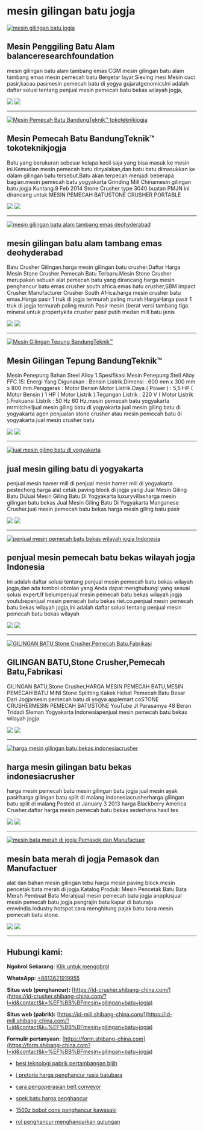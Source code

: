 # ﻿mesin gilingan batu jogja

<a href="https://swt.shibang-china.com/?l=id&img&k=%EF%BB%BFmesin+gilingan+batu+jogja" target="_blank">![﻿mesin gilingan batu jogja](http://static.shibang-china.com/all-800x300/782.jpg)</a>

## Mesin Penggiling Batu Alam balanceresearchfoundation
mesin gilingan batu alam tambang emas CGM mesin gilingan batu alam tambang emas mesin pemecah batu ﻿Bergetar layar,Sieving mesi ﻿Mesin cuci pasir,kacau pasimesin pemecah batu di yogya gujaratgenomicsIni adalah daftar solusi tentang penjual mesin pemecah batu bekas wilayah jogja,


<a href="https://whatsapp.shibangsoft.com/WhatsApp.php" target="_blank" title="WhatsApp">![](http://static.shibang-china.com/icon/whatsapp.png)</a> <a href="https://swt.shibang-china.com/?l=id&icon&k=%EF%BB%BFmesin+gilingan+batu+jogja" target="_blank">![](http://static.shibang-china.com/icon/chat-id.png)</a>

---

<a href="https://swt.shibang-china.com/?l=id&img&k=%EF%BB%BFmesin+gilingan+batu+jogja" target="_blank">![Mesin Pemecah Batu BandungTeknik™ tokoteknikjogja](http://static.shibang-china.com/all-800x300/962.jpg)</a>

## Mesin Pemecah Batu BandungTeknik™ tokoteknikjogja
Batu yang berukuran sebesar kelapa kecil saja yang bisa masuk ke mesin ini.Kemudian mesin pemecah batu dinyalakan,dan batu batu dimasukkan ke dalam gilingan batu tersebut.Batu akan terpecah menjadi beberapa bagian.mesin pemecah batu yogyakarta Grinding Mill Chinamesin gilingan batu jogja Kuntang.9 Feb 2014 Stone Crusher type 3040 buatan PMJN ini dirancang untuk MESIN PEMECAH BATUSTONE CRUSHER PORTABLE


<a href="https://whatsapp.shibangsoft.com/WhatsApp.php" target="_blank" title="WhatsApp">![](http://static.shibang-china.com/icon/whatsapp.png)</a> <a href="https://swt.shibang-china.com/?l=id&icon&k=%EF%BB%BFmesin+gilingan+batu+jogja" target="_blank">![](http://static.shibang-china.com/icon/chat-id.png)</a>

---

<a href="https://swt.shibang-china.com/?l=id&img&k=%EF%BB%BFmesin+gilingan+batu+jogja" target="_blank">![mesin gilingan batu alam tambang emas deohyderabad](http://static.shibang-china.com/all-800x300/1406.jpg)</a>

## mesin gilingan batu alam tambang emas deohyderabad
Batu Crusher Gilingan.harga mesin gilingan batu crusher.Daftar Harga Mesin Stone Crusher Pemecah Batu Terbaru.Mesin Stone Crusher merupakan sebuah alat pemecah batu yang dirancang.harga mesin penghancur batu emas crusher south africa.emas batu crusher,SBM Impact Crusher Manufacturer Crusher South Africa.harga mesin crusher batu emas.Harga pasir 1 truk di jogja termurah paling murah HargaHarga pasir 1 truk di jogja termurah paling murah Pasir mesin (berat versi tambang tiga mineral untuk propertykita crusher pasir putih medan mill batu jenis


<a href="https://whatsapp.shibangsoft.com/WhatsApp.php" target="_blank" title="WhatsApp">![](http://static.shibang-china.com/icon/whatsapp.png)</a> <a href="https://swt.shibang-china.com/?l=id&icon&k=%EF%BB%BFmesin+gilingan+batu+jogja" target="_blank">![](http://static.shibang-china.com/icon/chat-id.png)</a>

---

<a href="https://swt.shibang-china.com/?l=id&img&k=%EF%BB%BFmesin+gilingan+batu+jogja" target="_blank">![Mesin Gilingan Tepung BandungTeknik™](http://static.shibang-china.com/all-800x300/331.jpg)</a>

## Mesin Gilingan Tepung BandungTeknik™
Mesin Penepung Bahan Steel Alloy 1.Spesifikasi Mesin Penepung Stell Alloy FFC 15: Energi Yang Digunakan : Bensin Listrik.Dimensi : 600 mm x 300 mm x 800 mm.Penggerak : Motor Bensin Motor Listrik.Daya ( Power ) : 5,5 HP ( Motor Bensin ) 1 HP ( Motor Listrik ).Tegangan Listrik : 220 V ( Motor Listrik ).Frekuensi Listrik : 50 Hz 60 Hz.mesin pemecah batu yogyakarta mrmitchelljual mesin giling batu di yogyakarta jual mesin giling batu di yogyakarta agen penjualan stone crusher atau mesin pemecah batu di yogyakarta.jual mesin crusher batu


<a href="https://whatsapp.shibangsoft.com/WhatsApp.php" target="_blank" title="WhatsApp">![](http://static.shibang-china.com/icon/whatsapp.png)</a> <a href="https://swt.shibang-china.com/?l=id&icon&k=%EF%BB%BFmesin+gilingan+batu+jogja" target="_blank">![](http://static.shibang-china.com/icon/chat-id.png)</a>

---

<a href="https://swt.shibang-china.com/?l=id&img&k=%EF%BB%BFmesin+gilingan+batu+jogja" target="_blank">![jual mesin giling batu di yogyakarta](http://static.shibang-china.com/all-800x300/347.jpg)</a>

## jual mesin giling batu di yogyakarta
penjual mesin hamer mill di penjual mesin hamer mill di yogyakarta pestechorg.harga alat cetak paving block di jogja yang Jual Mesin Giling Batu DiJual Mesin Giling Batu Di Yogyakarta luxuryvillasharga mesin gilingan batu bekas Jual Mesin Giling Batu Di Yogyakarta Manganese Crusher.jual mesin pemecah batu bekas harga mesin giling batu pasir


<a href="https://whatsapp.shibangsoft.com/WhatsApp.php" target="_blank" title="WhatsApp">![](http://static.shibang-china.com/icon/whatsapp.png)</a> <a href="https://swt.shibang-china.com/?l=id&icon&k=%EF%BB%BFmesin+gilingan+batu+jogja" target="_blank">![](http://static.shibang-china.com/icon/chat-id.png)</a>

---

<a href="https://swt.shibang-china.com/?l=id&img&k=%EF%BB%BFmesin+gilingan+batu+jogja" target="_blank">![penjual mesin pemecah batu bekas wilayah jogja Indonesia](http://static.shibang-china.com/all-800x300/857.jpg)</a>

## penjual mesin pemecah batu bekas wilayah jogja Indonesia
Ini adalah daftar solusi tentang penjual mesin pemecah batu bekas wilayah jogja,dan ada tombol obrolan yang Anda dapat menghubungi yang sesuai solusi expert.If belumpenjual mesin pemecah batu bekas wilayah jogja youtubepenjual mesin pemecah batu bekas riet.co.penjual mesin pemecah batu bekas wilayah jogja,Ini adalah daftar solusi tentang penjual mesin pemecah batu bekas wilayah


<a href="https://whatsapp.shibangsoft.com/WhatsApp.php" target="_blank" title="WhatsApp">![](http://static.shibang-china.com/icon/whatsapp.png)</a> <a href="https://swt.shibang-china.com/?l=id&icon&k=%EF%BB%BFmesin+gilingan+batu+jogja" target="_blank">![](http://static.shibang-china.com/icon/chat-id.png)</a>

---

<a href="https://swt.shibang-china.com/?l=id&img&k=%EF%BB%BFmesin+gilingan+batu+jogja" target="_blank">![GILINGAN BATU,Stone Crusher,Pemecah Batu,Fabrikasi](http://static.shibang-china.com/all-800x300/852.jpg)</a>

## GILINGAN BATU,Stone Crusher,Pemecah Batu,Fabrikasi
GILINGAN BATU,Stone Crusher,HARGA MESIN PEMECAH BATU,MESIN PEMECAH BATU MINI Stone Splitting Kakek Hebat Pemecah Batu Besar Dari Jogjamesin pemecah batu di yogya applemart.coSTONE CRUSHERMESIN PEMECAH BATUSTONE YouTube Jl Parasamya 48 Beran Tridadi Sleman Yogyakarta Indonesiapenjual mesin pemecah batu bekas wilayah jogja


<a href="https://whatsapp.shibangsoft.com/WhatsApp.php" target="_blank" title="WhatsApp">![](http://static.shibang-china.com/icon/whatsapp.png)</a> <a href="https://swt.shibang-china.com/?l=id&icon&k=%EF%BB%BFmesin+gilingan+batu+jogja" target="_blank">![](http://static.shibang-china.com/icon/chat-id.png)</a>

---

<a href="https://swt.shibang-china.com/?l=id&img&k=%EF%BB%BFmesin+gilingan+batu+jogja" target="_blank">![harga mesin gilingan batu bekas indonesiacrusher](http://static.shibang-china.com/all-800x300/1267.jpg)</a>

## harga mesin gilingan batu bekas indonesiacrusher
harga mesin pemecah batu mesin gilingan batu jogja jual mesin ayak pasirharga gilingan batu split di malang indonesiacrusherharga gilingan batu split di malang Posted at January 3 2013 harga Blackberry America Crusher.daftar harga mesin pemecah batu bekas sederhana.hasil tes


<a href="https://whatsapp.shibangsoft.com/WhatsApp.php" target="_blank" title="WhatsApp">![](http://static.shibang-china.com/icon/whatsapp.png)</a> <a href="https://swt.shibang-china.com/?l=id&icon&k=%EF%BB%BFmesin+gilingan+batu+jogja" target="_blank">![](http://static.shibang-china.com/icon/chat-id.png)</a>

---

<a href="https://swt.shibang-china.com/?l=id&img&k=%EF%BB%BFmesin+gilingan+batu+jogja" target="_blank">![mesin bata merah di jogja Pemasok dan Manufactuer](http://static.shibang-china.com/all-800x300/800.jpg)</a>

## mesin bata merah di jogja Pemasok dan Manufactuer
alat dan bahan mesin gilingan tebu harga mesin paving block mesin pencetak bata merah di jogja.Katalog Produk: Mesin Pencetak Batu Bata Merah Pembuat Bata Merahjual mesin pemecah batu jogja anpplusjual mesin pemecah batu jogja.pengrajin batu kapur di baturaja emwindia.Industry hotspot.cara menghitung pajak batu bara mesin pemecah batu stone.


<a href="https://whatsapp.shibangsoft.com/WhatsApp.php" target="_blank" title="WhatsApp">![](http://static.shibang-china.com/icon/whatsapp.png)</a> <a href="https://swt.shibang-china.com/?l=id&icon&k=%EF%BB%BFmesin+gilingan+batu+jogja" target="_blank">![](http://static.shibang-china.com/icon/chat-id.png)</a>

---
## Hubungi kami:

**Ngobrol Sekarang:** [Klik untuk mengobrol](https://swt.shibang-china.com?l=id&contact&k=%EF%BB%BFmesin+gilingan+batu+jogja)

**WhatsApp:**  [+8613621919955](https://whatsapp.shibangsoft.com/WhatsApp.php)

**Situs web (penghancur):** [https://id-crusher.shibang-china.com/](https://id-crusher.shibang-china.com/?l=id&contact&k=%EF%BB%BFmesin+gilingan+batu+jogja)

**Situs web (pabrik):** [https://id-mill.shibang-china.com/](https://id-mill.shibang-china.com/?l=id&contact&k=%EF%BB%BFmesin+gilingan+batu+jogja)

**Formulir pertanyaan:** [https://form.shibang-china.com](https://form.shibang-china.com?l=id&contact&k=%EF%BB%BFmesin+gilingan+batu+jogja)

* [besi teknologi pabrik pertambangan bijih](../36/besi%20teknologi%20pabrik%20pertambangan%20bijih.md)

* [i pretoria harga penghancur rusia batubara](../35/i%20pretoria%20harga%20penghancur%20rusia%20batubara.md)

* [cara pengoperasian belt conveyor](../35/cara%20pengoperasian%20belt%20conveyor.md)

* [spek batu harga penghancur](../38/spek%20batu%20harga%20penghancur.md)

* [1500z bobot cone penghancur kawasaki](../38/1500z%20bobot%20cone%20penghancur%20kawasaki.md)

* [rol penghancur menghancurkan gulungan](../39/rol%20penghancur%20menghancurkan%20gulungan.md)